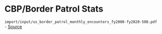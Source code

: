 # CBP/Border Patrol Stats

`import/input/us_border_patrol_monthly_encounters_fy2000-fy2020-508.pdf` - [Source](https://www.cbp.gov/sites/default/files/assets/documents/2021-Aug/U.S.%20Border%20Patrol%20Monthly%20Encounters%20%28FY%202000%20-%20FY%202020%29%20%28508%29.pdf)